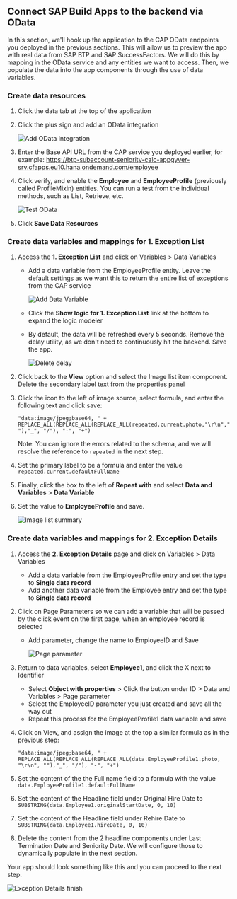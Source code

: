 ## Connect SAP Build Apps to the backend via OData

In this section, we'll hook up the application to the CAP OData endpoints you deployed in the previous sections. This will allow us to preview the app with real data from SAP BTP and SAP SuccessFactors. We will do this by mapping in the OData service and any entities we want to access. Then, we populate the data into the app components through the use of data variables.

### Create data resources

1. Click the data tab at the top of the application
1. Click the plus sign and add an OData integration

    ![Add OData integration](./images/1AddOData.png)

1. Enter the Base API URL from the CAP service you deployed earlier, for example: https://btp-subaccount-seniority-calc-appgyver-srv.cfapps.eu10.hana.ondemand.com/employee
1. Click verify, and enable the **Employee** and **EmployeeProfile** (previously called ProfileMixin) entities. You can run a test from the individual methods, such as List, Retrieve, etc.

    ![Test OData](./images/2TestODataEntity.png)

1. Click **Save Data Resources**

### Create data variables and mappings for 1. Exception List

1. Access the **1. Exception List** and click on Variables > Data Variables
    - Add a data variable from the EmployeeProfile entity. Leave the default settings as we want this to return the entire list of exceptions from the CAP service

        ![Add Data Variable](./images/3DataVariables.png)

    - Click the **Show logic for 1. Exception List** link at the bottom to expand the logic modeler
    - By default, the data will be refreshed every 5 seconds. Remove the delay utility, as we don't need to continuously hit the backend. Save the app.

        ![Delete delay](./images/4DataVariableLogic.png)

1. Click back to the **View** option and select the Image list item component. Delete the secondary label text from the properties panel
1. Click the icon to the left of image source, select formula, and enter the following text and click save:

    ```"data:image/jpeg;base64, " + REPLACE_ALL(REPLACE_ALL(REPLACE_ALL(repeated.current.photo,"\r\n",""),"_", "/"), "-", "+")```

    Note: You can ignore the errors related to the schema, and we will resolve the reference to ```repeated``` in the next step.

1. Set the primary label to be a formula and enter the value ```repeated.current.defaultFullName```
1. Finally, click the box to the left of **Repeat with** and select **Data and Variables** > **Data Variable**
1. Set the value to **EmployeeProfile** and save.

    ![Image list summary](./images/5imagelistproperties.png)

### Create data variables and mappings for 2. Exception Details

1. Access the **2. Exception Details** page and click on Variables > Data Variables
    - Add a data variable from the EmployeeProfile entry and set the type to **Single data record**
    - Add another data variable from the Employee entry and set the type to **Single data record**
1. Click on Page Parameters so we can add a variable that will be passed by the click event on the first page, when an employee record is selected
    - Add parameter, change the name to EmployeeID and Save

        ![Page parameter](./images/6PageParameter.png)

1. Return to data variables, select **Employee1**, and click the X next to Identifier
    - Select **Object with properties** > Click the button under ID > Data and Variables > Page parameter
    - Select the EmployeeID parameter you just created and save all the way out
    - Repeat this process for the EmployeeProfile1 data variable and save
1. Click on View, and assign the image at the top a similar formula as in the previous step:

    ```"data:image/jpeg;base64, " + REPLACE_ALL(REPLACE_ALL(REPLACE_ALL(data.EmployeeProfile1.photo, "\r\n", ""),"_", "/"), "-", "+")```

1. Set the content of the the Full name field to a formula with the value ```data.EmployeeProfile1.defaultFullName```
1. Set the content of the Headline field under Original Hire Date to ```SUBSTRING(data.Employee1.originalStartDate, 0, 10)```
1. Set the content of the Headline field under Rehire Date to ```SUBSTRING(data.Employee1.hireDate, 0, 10)```
1. Delete the content from the 2 headline components under Last Termination Date and Seniority Date. We will configure those to dynamically populate in the next section.

Your app should look something like this and you can proceed to the next step.

  ![Exception Details finish](./images/7ExceptionDetailFinish.png)
